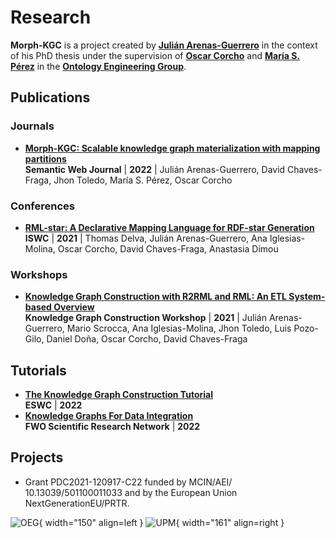 # Research

**Morph-KGC** is a project created by **[Julián Arenas-Guerrero](https://orcid.org/0000-0002-3029-6469)** in the context of his PhD thesis under the supervision of **[Oscar Corcho](https://orcid.org/0000-0002-9260-0753)** and **[María S. Pérez](https://www.datsi.fi.upm.es/~mperez/)** in the **[Ontology Engineering Group](https://oeg.fi.upm.es/)**.

## Publications

### Journals

- **[Morph-KGC: Scalable knowledge graph materialization with mapping partitions](https://content.iospress.com/download/semantic-web/sw223135?id=semantic-web%2Fsw223135)**  
**Semantic Web Journal** | **2022** | Julián Arenas-Guerrero, David Chaves-Fraga, Jhon Toledo, María S. Pérez, Oscar Corcho

### Conferences

- **[RML-star: A Declarative Mapping Language for RDF-star Generation](http://ceur-ws.org/Vol-2980/paper374.pdf)**  
**ISWC** | **2021** | Thomas Delva, Julián Arenas-Guerrero, Ana Iglesias-Molina, Oscar Corcho, David Chaves-Fraga, Anastasia Dimou

### Workshops

- **[Knowledge Graph Construction with R2RML and RML: An ETL System-based Overview](http://ceur-ws.org/Vol-2873/paper11.pdf)**  
**Knowledge Graph Construction Workshop** | **2021** | Julián Arenas-Guerrero, Mario Scrocca, Ana Iglesias-Molina, Jhon Toledo, Luis Pozo-Gilo, Daniel Doña, Oscar Corcho, David Chaves-Fraga

## Tutorials

- **[The Knowledge Graph Construction Tutorial](https://w3id.org/kg-construct/costdkg-eswc-tutorial)**  
**ESWC** | **2022**
- **[Knowledge Graphs For Data Integration](https://w3id.org/kg4di)**  
**FWO Scientific Research Network** | **2022**

## Projects

- Grant PDC2021-120917-C22 funded by MCIN/AEI/ 10.13039/501100011033 and by the European Union NextGenerationEU/PRTR.


![OEG](assets/logo-oeg.png){ width="150" align=left } ![UPM](assets/logo-upm.png){ width="161" align=right }
